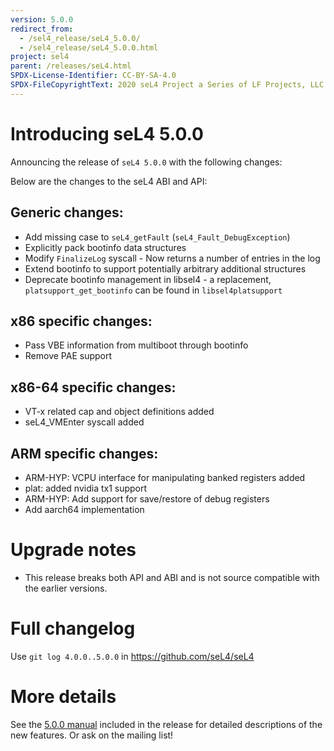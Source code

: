 ```yaml
---
version: 5.0.0
redirect_from:
  - /sel4_release/seL4_5.0.0/
  - /sel4_release/seL4_5.0.0.html
project: sel4
parent: /releases/seL4.html
SPDX-License-Identifier: CC-BY-SA-4.0
SPDX-FileCopyrightText: 2020 seL4 Project a Series of LF Projects, LLC.
---
```

# Introducing seL4 5.0.0
 Announcing the release of `seL4 5.0.0`
with the following changes:

Below are the changes to the seL4 ABI and API:

## Generic changes:

- Add missing case to `seL4_getFault` (`seL4_Fault_DebugException`)
- Explicitly pack bootinfo data structures
- Modify `FinalizeLog` syscall - Now returns a number of entries in the log
- Extend bootinfo to support potentially arbitrary additional structures
- Deprecate bootinfo management in libsel4 - a replacement, `platsupport_get_bootinfo` can be found in `libsel4platsupport`

## x86 specific changes:

- Pass VBE information from multiboot through bootinfo
- Remove PAE support

## x86-64 specific changes:

- VT-x related cap and object definitions added
- seL4_VMEnter syscall added

## ARM specific changes:

- ARM-HYP: VCPU interface for manipulating banked registers added
- plat: added nvidia tx1 support
- ARM-HYP: Add support for save/restore of debug registers
- Add aarch64 implementation

# Upgrade notes


- This release breaks both API and ABI and is not source compatible
      with the earlier versions.

# Full changelog


Use `git log 4.0.0..5.0.0` in <https://github.com/seL4/seL4>

# More details


See the
[5.0.0 manual](http://sel4.systems/Info/Docs/seL4-manual-5.0.0.pdf) included in the release for detailed descriptions of the new
features. Or ask on the mailing list!
